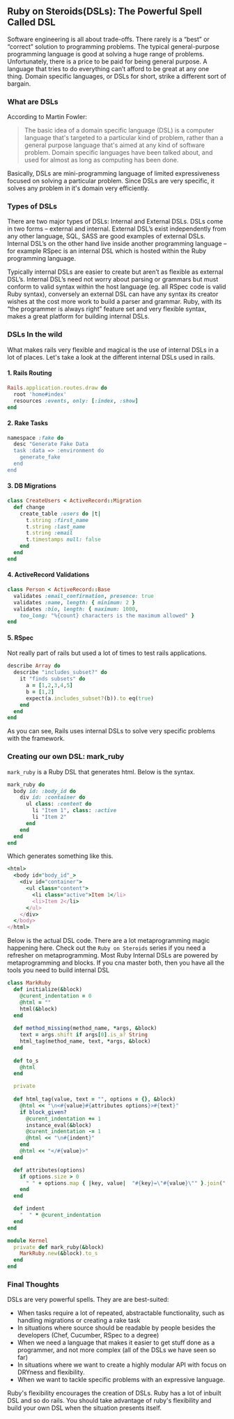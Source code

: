 ## Ruby on Steroids(DSLs): The Powerful Spell Called DSL

Software engineering is all about trade-offs. There rarely is a “best” or “correct” solution to programming problems. The typical general-purpose programming language is good at solving a huge range of problems. Unfortunately, there is a price to be paid for being general purpose. A language that tries to do everything can’t afford to be great at any one thing. Domain specific languages, or DSLs for short, strike a different sort of bargain.

### What are DSLs

According to Martin Fowler:

> The basic idea of a domain specific language (DSL) is a computer language that's targeted to a particular kind of problem, rather than a general purpose language that's aimed at any kind of software problem. Domain specific languages have been talked about, and used for almost as long as computing has been done.

Basically, DSLs are mini-programming language of limited expressiveness focused on solving a particular problem. Since DSLs are very specific, it solves any problem in it's domain very efficiently. 

### Types of DSLs

 There are two major types of DSLs: Internal and External DSLs. DSLs come in two forms – external and internal. External DSL’s exist independently from any other language, SQL, SASS are good examples of external DSLs. Internal DSL’s on the other hand live inside another programming language – for example RSpec is an internal DSL which is hosted within the Ruby programming language.
                                                                
Typically internal DSLs are easier to create but aren’t as flexible as external DSL’s. Internal DSL’s need not worry about parsing or grammars but must conform to valid syntax within the host language (eg. all RSpec code is valid Ruby syntax), conversely an external DSL can have any syntax its creator wishes at the cost more work to build a parser and grammar. Ruby, with its “the programmer is always right” feature set and very flexible syntax, makes a great platform for building internal DSLs.

### DSLs In the wild

What makes rails very flexible and magical is the use of internal DSLs in a lot of places. Let's take a look at the different internal DSLs used in rails.
#### 1. Rails Routing

```ruby
Rails.application.routes.draw do
  root 'home#index'
  resources :events, only: [:index, :show]
end
```
#### 2. Rake Tasks

```ruby
namespace :fake do
  desc "Generate Fake Data
  task :data => :environment do
    generate_fake
  end
end
```

#### 3. DB Migrations

```ruby
class CreateUsers < ActiveRecord::Migration
  def change
    create_table :users do |t|
      t.string :first_name
      t.string :last_name
      t.string :email
      t.timestamps null: false
    end
  end
end
```

#### 4. ActiveRecord Validations

```ruby
class Person < ActiveRecord::Base
  validates :email_confirmation, presence: true
  validates :name, length: { minimum: 2 }
  validates :bio, length: { maximum: 1000,
    too_long: "%{count} characters is the maximum allowed" }
end
```
#### 5. RSpec

Not really part of rails but used a lot of times to test rails applications.
 
```ruby
describe Array do
  describe "includes_subset?" do
    it "finds subsets" do
      a = [1,2,3,4,5]
      b = [1,2]
      expect(a.includes_subset?(b)).to eq(true)
    end
  end
end
```

As you can see, Rails uses internal DSLs to solve very specific problems with the framework. 

### Creating our own DSL: mark_ruby

`mark_ruby` is a Ruby DSL that generates html. Below is the syntax.

```ruby
mark_ruby do
  body id: :body_id do
    div id: :container do
      ul class: :content do
        li "Item 1", class: :active
        li "Item 2"
      end
    end
  end 
end
```
Which generates something like this.

```ruby
<html>
  <body id="body_id"_>
    <div id="container">
      <ul class="content">
        <li class="active">Item 1</li>
        <li>Item 2</li>
      </ul>
    </div>
  </body>
</html>
```

Below is the actual DSL code. There are a lot metaprogramming magic happening here. Check out the `Ruby on Steroids` series if you need a refresher on metaprogramming. Most Ruby Internal DSLs are powered by metaprogramming and blocks. If you cna master both, then you have all the tools you need to build internal DSL

```ruby
class MarkRuby
  def initialize(&block)
    @curent_indentation = 0
    @html = ""
    html(&block)
  end
  
  def method_missing(method_name, *args, &block)
    text = args.shift if args[0].is_a? String
    html_tag(method_name, text, *args, &block)
  end
  
  def to_s
    @html
  end

  private
  
  def html_tag(value, text = "", options = {}, &block)
    @html << "\n<#{value}#{attributes options}>#{text}"
    if block_given?
      @curent_indentation += 1
      instance_eval(&block)
      @curent_indentation -= 1
      @html << "\n#{indent}"
    end
    @html << "</#{value}>"
  end

  def attributes(options)
    if options.size > 0
      " " + options.map { |key, value|  "#{key}=\"#{value}\"" }.join(" ")
    end
  end

  def indent
    "  " * @curent_indentation
  end
end

module Kernel
  private def mark_ruby(&block)
    MarkRuby.new(&block).to_s
  end
end
```

### Final Thoughts

DSLs are very powerful spells. They are are best-suited:
                   
- When tasks require a lot of repeated, abstractable functionality, such as handling migrations or creating a rake task
- In situations where source should be readable by people besides the developers (Chef, Cucumber, RSpec to a degree)
- When we need a language that makes it easier to get stuff done as a programmer, and not more complex (all of the DSLs we have seen so far)
- In situations where we want to create a highly modular API with focus on DRYness and flexibility.
- When we want to tackle specific problems with an expressive language.

Ruby's flexibility encourages the creation of DSLs. Ruby has a lot of inbuilt DSL and so do rails. You should take advantage of ruby's flexibility and build your own DSL when the situation presents itself.